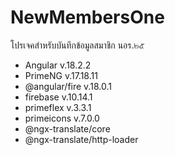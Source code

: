 # NewMembersOne

โปรเจคสำหรับบันทึกข้อมูลสมาชิก นอร.๒๕

- Angular v.18.2.2
- PrimeNG v.17.18.11
- @angular/fire v.18.0.1
- firebase v.10.14.1
- primeflex v.3.3.1
- primeicons v.7.0.0
- @ngx-translate/core
- @ngx-translate/http-loader
